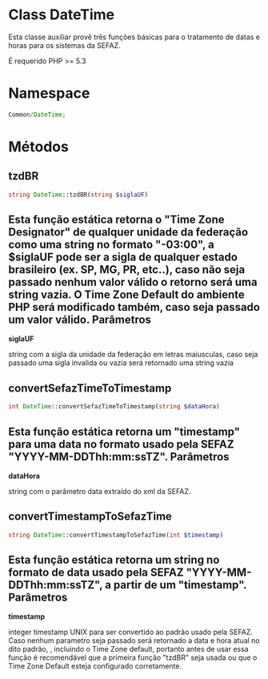 Class DateTime
=============
Esta classe auxiliar provê três funções básicas para o tratamento de datas e horas para os sistemas da SEFAZ.

É requerido PHP >= 5.3

Namespace
=============
```php
Common/DateTime;
```

Métodos
==========

tzdBR
--------
```php
string DateTime::tzdBR(string $siglaUF)
```
Esta função estática retorna o "Time Zone Designator" de qualquer unidade da federação como uma string no formato "-03:00", a $siglaUF pode ser a sigla de qualquer estado brasileiro (ex. SP, MG, PR, etc..), caso não seja passado nenhum valor válido o retorno será uma string vazia.
O Time Zone Default do <b>ambiente PHP será modificado também</b>, caso seja passado um valor válido.
Parâmetros
--------
<b>siglaUF</b>

string com a sigla da unidade da federação em letras maiusculas, caso seja passado uma sigla invalida ou vazia será retornado uma string vazia 

convertSefazTimeToTimestamp
--------
```php
int DateTime::convertSefazTimeToTimestamp(string $dataHora)
```
Esta função estática retorna um "timestamp" para uma data no formato usado pela SEFAZ "YYYY-MM-DDThh:mm:ssTZ".
Parâmetros
--------
<b>dataHora</b>

string com o parâmetro data extraído do xml da SEFAZ.

convertTimestampToSefazTime
--------
```php
string DateTime::convertTimestampToSefazTime(int $timestamp)
```
Esta função estática retorna um string no formato de data usado pela SEFAZ "YYYY-MM-DDThh:mm:ssTZ", a partir de um "timestamp".
Parâmetros
--------
<b>timestamp</b>

integer timestamp UNIX para ser convertido ao padrão usado pela SEFAZ. Caso nenhum parametro seja passado será retornado a data e hora atual no dito padrão, , incluindo o Time Zone default, portanto antes de usar essa função é recomendável que a primeira função "tzdBR" seja usada ou que o Time Zone Default esteja configurado corretamente.
